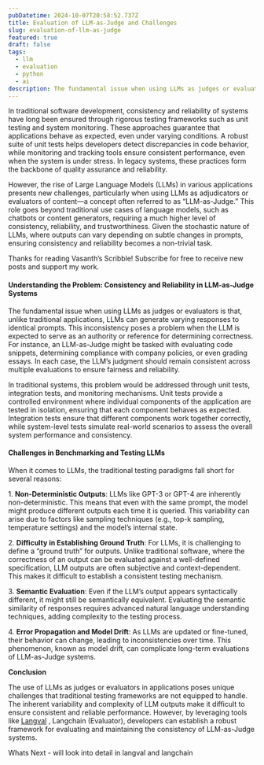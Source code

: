 ```yaml
---
pubDatetime: 2024-10-07T20:58:52.737Z
title: Evaluation of LLM-as-Judge and Challenges
slug: evaluation-of-llm-as-judge
featured: true
draft: false
tags:
  - llm
  - evaluation
  - python
  - ai
description: The fundamental issue when using LLMs as judges or evaluators
---
```



In traditional software development, consistency and reliability of systems have long been ensured through rigorous testing frameworks such as unit testing and system monitoring. These approaches guarantee that applications behave as expected, even under varying conditions. A robust suite of unit tests helps developers detect discrepancies in code behavior, while monitoring and tracking tools ensure consistent performance, even when the system is under stress. In legacy systems, these practices form the backbone of quality assurance and reliability.

However, the rise of Large Language Models (LLMs) in various applications presents new challenges, particularly when using LLMs as adjudicators or evaluators of content—a concept often referred to as “LLM-as-Judge.” This role goes beyond traditional use cases of language models, such as chatbots or content generators, requiring a much higher level of consistency, reliability, and trustworthiness. Given the stochastic nature of LLMs, where outputs can vary depending on subtle changes in prompts, ensuring consistency and reliability becomes a non-trivial task.

Thanks for reading Vasanth’s Scribble! Subscribe for free to receive new posts and support my work.

#### Understanding the Problem: Consistency and Reliability in LLM-as-Judge Systems

The fundamental issue when using LLMs as judges or evaluators is that, unlike traditional applications, LLMs can generate varying responses to identical prompts. This inconsistency poses a problem when the LLM is expected to serve as an authority or reference for determining correctness. For instance, an LLM-as-Judge might be tasked with evaluating code snippets, determining compliance with company policies, or even grading essays. In each case, the LLM’s judgment should remain consistent across multiple evaluations to ensure fairness and reliability.

In traditional systems, this problem would be addressed through unit tests, integration tests, and monitoring mechanisms. Unit tests provide a controlled environment where individual components of the application are tested in isolation, ensuring that each component behaves as expected. Integration tests ensure that different components work together correctly, while system-level tests simulate real-world scenarios to assess the overall system performance and consistency.

#### Challenges in Benchmarking and Testing LLMs

When it comes to LLMs, the traditional testing paradigms fall short for several reasons:

1\. **Non-Deterministic Outputs**: LLMs like GPT-3 or GPT-4 are inherently non-deterministic. This means that even with the same prompt, the model might produce different outputs each time it is queried. This variability can arise due to factors like sampling techniques (e.g., top-k sampling, temperature settings) and the model’s internal state.

2\. **Difficulty in Establishing Ground Truth**: For LLMs, it is challenging to define a “ground truth” for outputs. Unlike traditional software, where the correctness of an output can be evaluated against a well-defined specification, LLM outputs are often subjective and context-dependent. This makes it difficult to establish a consistent testing mechanism.

3\. **Semantic Evaluation**: Even if the LLM’s output appears syntactically different, it might still be semantically equivalent. Evaluating the semantic similarity of responses requires advanced natural language understanding techniques, adding complexity to the testing process.

4\. **Error Propagation and Model Drift**: As LLMs are updated or fine-tuned, their behavior can change, leading to inconsistencies over time. This phenomenon, known as model drift, can complicate long-term evaluations of LLM-as-Judge systems.

**Conclusion**

The use of LLMs as judges or evaluators in applications poses unique challenges that traditional testing frameworks are not equipped to handle. The inherent variability and complexity of LLM outputs make it difficult to ensure consistent and reliable performance. However, by leveraging tools like [Langval](https://github.com/itsparser/langval) , Langchain (Evaluator), developers can establish a robust framework for evaluating and maintaining the consistency of LLM-as-Judge systems.

Whats Next - will look into detail in langval and langchain
